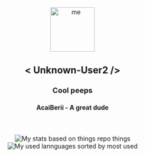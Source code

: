 <div align="center">
  <img alt="me" width="100" src="https://avatars.githubusercontent.com/u/46464404?v=4"><h2>< Unknown-User2 /></h2>
  <h3>Cool peeps</h3>
  <h4><a src="https://github.com/AcaiBerii">AcaiBerii - A great dude</a></h4>
  <br><br>
  <img alt="My stats based on things repo things" src="https://raw.githubusercontent.com/Unknown-User2/github-stats/master/generated/overview.svg">
  <img alt="My used lannguages sorted by most used" src="https://raw.githubusercontent.com/Unknown-User2/github-stats/master/generated/languages.svg">
</div>
